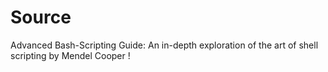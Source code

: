 # Source 
Advanced Bash-Scripting Guide: An in-depth exploration of the art of shell scripting by Mendel Cooper !
